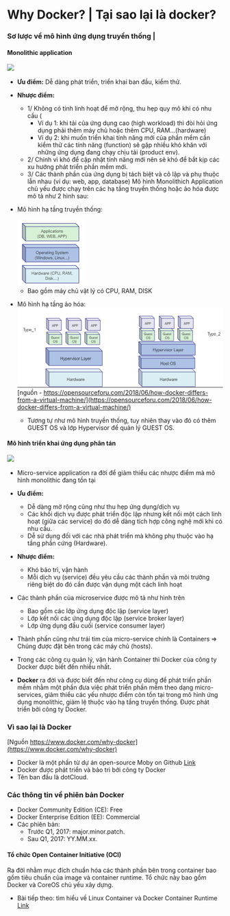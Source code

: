 # Why Docker? | Tại sao lại là docker?

### Sơ lược về mô hình ứng dụng truyền thống | 
#### Monolithic application

<img src="https://www.slashroot.in/sites/default/files/Monolithic%20Application%20Architecture.png">

- **Ưu điểm:** Dễ dàng phát triển, triển khai ban đầu, kiểm thử.
- **Nhược điểm:**
    - 1/ Không có tính linh hoạt để mở rộng, thu hẹp quy mô khi có nhu cầu (
        - Ví dụ 1: khi tải của ứng dụng cao (high workload) thì đòi hỏi ứng dụng phải thêm máy chủ hoặc thêm CPU, RAM...(hardware) 
        - Ví dụ 2: khi muốn triển khai tính năng mới của phần mềm cần kiểm thử các tính năng (function) sẽ gặp nhiều khó khăn với những ứng dụng đang chạy chịu tải (product env).
    - 2/ Chính vì khó để cập nhật tính năng mới nên sẽ khó để bắt kịp các xu hướng phát triển phần mềm mới.
    - 3/ Các thành phần của ứng dụng bị tách biệt và cô lập và phụ thuộc lẫn nhau (ví dụ: web, app, database) 
Mô hình Monolithich Application chủ yếu được chạy trên các hạ tầng truyền thống hoặc ảo hóa được mô tả như 2 hình sau:
- Mô hình hạ tầng truyền thống:

    <img src="./pictures/traditional.png">
   
    - Bao gồm máy chủ vật lý có CPU, RAM, DISK

- Mô hình hạ tầng ảo hóa:
    <img src="./pictures/Virtualization.png">
[nguồn - https://opensourceforu.com/2018/06/how-docker-differs-from-a-virtual-machine/](https://opensourceforu.com/2018/06/how-docker-differs-from-a-virtual-machine/)
    - Tương tự như mô hình truyền thống, tuy nhiên thay vào đó có thêm GUEST OS và lớp Hypervisor để quản lý GUEST OS.

#### Mô hình triển khai ứng dụng phân tán

<img src="https://microservices.io/i/Microservice_Architecture.png">

- Micro-service application ra đời để giảm thiểu các nhược điểm mà mô hình monolithic đang tồn tại
- **Ưu điểm:** 
    - Dễ dàng mở rộng cũng như thu hẹp ứng dụng/dịch vụ
    - Các khối dịch vụ được phát triển độc lập nhưng kết nối một cách linh hoạt (giữa các service) do đó dễ dàng tích hợp công nghệ mới khi có nhu cầu.
    - Dễ sử dụng đối với các nhà phát triển mà không phụ thuộc vào hạ tầng phần cứng (Hardware).
- **Nhược điểm:** 
    - Khó bảo trì, vận hành
    - Mỗi dịch vụ (service) đều yêu cầu các thành phần và môi trường riêng biệt do đó cần được vận dụng một cách linh hoạt
- Các thành phần của microservice được mô tả như hình trên
    - Bao gồm các lớp ứng dụng độc lập (service layer)
    - Lớp kết nối các ứng dụng độc lập (service broker layer)
    - Lớp ứng dụng đầu cuối (service consumer layer)
- Thành phần cũng như trái tim của micro-service chính là Containers => Chúng được đặt bên trong các máy chủ (hosts).
- Trong các công cụ quản lý, vận hành Container thì Docker của công ty Docker được biết đến nhiều nhất.

- **Docker** ra đời và được biết đến như công cụ dùng để phát triển phần mềm nhằm một phần đưa việc phát triển phần mềm theo dạng micro-services, giảm thiểu các yếu nhược điểm còn tồn tại trong mô hình ứng dụng monolithic, giảm lệ thuộc vào hạ tầng truyền thống. Được phát triển bởi công ty Docker.

### Vì sao lại là Docker
[Nguồn https://www.docker.com/why-docker](https://www.docker.com/why-docker)

- Docker là một phần từ dự án open-source Moby on Github [Link](https://github.com/moby)
- Docker được phát triển và bảo trì bởi công ty Docker
- Tên ban đầu là dotCloud.

### Các thông tin về phiên bản Docker 
- Docker Community Edition (CE): Free
- Docker Enterprise Edition (EE): Commercial
- Các phiên bản:
    - Trước Q1, 2017: major.minor.patch.
    - Sau Q1, 2017: YY.MM.xx.

#### Tổ chức Open Container Initiative (OCI) 
Ra đời nhằm mục đích chuẩn hóa các thành phần bên trong container bao gồm tiêu chuẩn của image và container runtime. Tổ chức này bao gồm Docker và CoreOS chủ yếu xây dựng.
- Bài tiếp theo: tìm hiểu về Linux Container và Docker Container Runtime [Link](./container.md)
